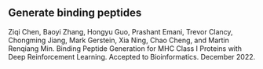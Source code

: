 ## Generate binding peptides

Ziqi Chen, Baoyi Zhang, Hongyu Guo, Prashant Emani, Trevor Clancy, Chongming Jiang, Mark Gerstein, Xia Ning, Chao Cheng, and Martin Renqiang Min.
Binding Peptide Generation for MHC Class I Proteins with Deep Reinforcement Learning.
Accepted to Bioinformatics. December 2022.
